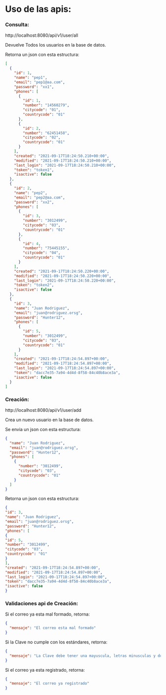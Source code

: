 # Uso de las apis:

### Consulta:
http://localhost:8080/api/v1/user/all

Devuelve Todos los usuarios en la base de datos.

Retorna un json con esta estructura:
```json
[
  {
    "id": 1,
    "name": "pep1",
    "email": "pep1@aa.com",
    "password": "xx1",
    "phones": [
      {
        "id": 1,
        "number": "14560279",
        "citycode": "01",
        "countrycode": "01"
      },
      {
        "id": 2,
        "number": "62451458",
        "citycode": "02",
        "countrycode": "01"
      }
    ],
    "created": "2021-09-17T18:24:50.210+00:00",
    "modified": "2021-09-17T18:24:50.210+00:00",
    "last_login": "2021-09-17T18:24:50.210+00:00",
    "token": "token1",
    "isactive": false
  },
  {
    "id": 2,
    "name": "pep2",
    "email": "pep2@aa.com",
    "password": "xx2",
    "phones": [
      {
        "id": 3,
        "number": "3012499",
        "citycode": "03",
        "countrycode": "01"
      },
      {
        "id": 4,
        "number": "75445155",
        "citycode": "04",
        "countrycode": "01"
      }
    ],
    "created": "2021-09-17T18:24:50.220+00:00",
    "modified": "2021-09-17T18:24:50.220+00:00",
    "last_login": "2021-09-17T18:24:50.220+00:00",
    "token": "token2",
    "isactive": false
  },
  {
    "id": 3,
    "name": "Juan Rodriguez",
    "email": "juan@rodriguez.orsg",
    "password": "Hunter12",
    "phones": [
      {
        "id": 5,
        "number": "3012499",
        "citycode": "03",
        "countrycode": "01"
      }
    ],
    "created": "2021-09-17T18:24:54.897+00:00",
    "modified": "2021-09-17T18:24:54.897+00:00",
    "last_login": "2021-09-17T18:24:54.897+00:00",
    "token": "dacc7e35-7a94-4d4d-8f58-84c40b8ace3a",
    "isactive": false
  }
]
```

### Creación:
http://localhost:8080/api/v1/user/add

Crea un nuevo usuario en la base de datos.

Se envia un json con esta estructura:
```json
{
  "name": "Juan Rodriguez",
  "email": "juan@rodriguez.orsg",
  "password": "Hunter12",
  "phones": [
    {
      "number": "3012499",
      "citycode": "03",
      "countrycode": "01"
    }
  ]
}
```
Retorna un json con esta estructura:
```json
{
"id": 3,
"name": "Juan Rodriguez",
"email": "juan@rodriguez.orsg",
"password": "Hunter12",
"phones": [
{
"id": 5,
"number": "3012499",
"citycode": "03",
"countrycode": "01"
}
],
"created": "2021-09-17T18:24:54.897+00:00",
"modified": "2021-09-17T18:24:54.897+00:00",
"last_login": "2021-09-17T18:24:54.897+00:00",
"token": "dacc7e35-7a94-4d4d-8f58-84c40b8ace3a",
"isactive": false
}
```

### Validaciones api de Creación:

Si el correo ya esta mal formado, retorna:
```json
{
  "mensaje": "El correo esta mal formado"
}
```

Si la Clave no cumple con los estándares, retorna:
```json
{
  "mensaje": "La Clave debe tener una mayuscula, letras minusculas y dos numeros"
}
```

Si el correo ya esta registrado, retorna:
```json
{
  "mensaje": "El correo ya registrado"
}
```